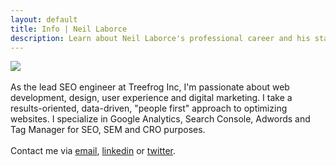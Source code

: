 ```yaml
---
layout: default
title: Info | Neil Laborce
description: Learn about Neil Laborce's professional career and his start into SEO.
---
```

<img src="{{ site.baseurl }}/images/neillaborce-info.png">
<br>
<br>As the lead SEO engineer at Treefrog Inc, I'm passionate about web development, design, user experience and digital marketing. I take a results-oriented, data-driven, "people first" approach to optimizing websites. I specialize in Google Analytics, Search Console, Adwords and Tag Manager for SEO, SEM and CRO purposes. 
<br>
<br>Contact me via <a href="mailto:neil@treefrog.ca">email</a>, <a href="https://ca.linkedin.com/in/rnlaborce">linkedin</a> or <a href="https://twitter.com/NeilLaborce">twitter</a>.
<br>
<br>
